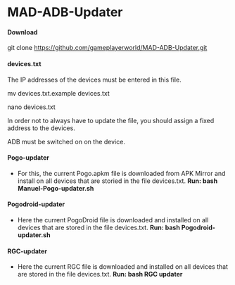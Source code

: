 # MAD-ADB-Updater
#### Download
git clone https://github.com/gameplayerworld/MAD-ADB-Updater.git

#### devices.txt
The IP addresses of the devices must be entered in this file.

mv devices.txt.example devices.txt

nano devices.txt

In order not to always have to update the file, you should assign a fixed address to the devices.

ADB must be switched on on the device.

#### Pogo-updater 
- For this, the current Pogo.apkm file is downloaded from APK Mirror and install on all devices that are storied in the file devices.txt.
__Run: bash Manuel-Pogo-updater.sh__

#### Pogodroid-updater 
- Here the current PogoDroid file is downloaded and installed on all devices that are stored in the file devices.txt.
__Run: bash Pogodroid-updater.sh__

#### RGC-updater
- Here the current RGC file is downloaded and installed on all devices that are stored in the file devices.txt.
__Run: bash RGC updater__
